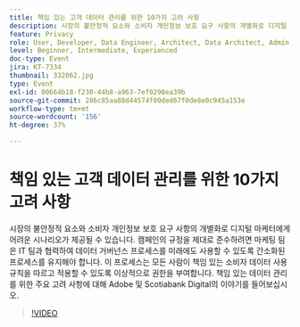 ```yaml
---
title: 책임 있는 고객 데이터 관리를 위한 10가지 고려 사항
description: 시장의 불안정적 요소와 소비자 개인정보 보호 요구 사항의 개별화로 디지털 마케터에게 어려운 시나리오가 제공될 수 있습니다. 캠페인의 규정을 제대로 준수하려면 마케팅 팀은 IT 팀과 협력하여 데이터 거버넌스 프로세스를 미래에도 사용할 수 있도록 간소화된 프로세스를 유지해야 합니다. 이 프로세스는 모든 사람이 책임 있는 소비자 데이터 사용 규칙을 따르고 적용할 수 있도록 이상적으로 권한을 부여합니다. 책임 있는 데이터 관리를 위한 주요 고려 사항에 대해 Adobe 및 Scotiabank Digital의 이야기를 들어보십시오.
feature: Privacy
role: User, Developer, Data Engineer, Architect, Data Architect, Admin, Leader
level: Beginner, Intermediate, Experienced
doc-type: Event
jira: KT-7334
thumbnail: 332062.jpg
type: Event
exl-id: 00664b18-f230-44b8-a963-7ef0298ea39b
source-git-commit: 286c85aa88d44574f00ded67f0de8e0c945a153e
workflow-type: tm+mt
source-wordcount: '156'
ht-degree: 37%

---
```


# 책임 있는 고객 데이터 관리를 위한 10가지 고려 사항

시장의 불안정적 요소와 소비자 개인정보 보호 요구 사항의 개별화로 디지털 마케터에게 어려운 시나리오가 제공될 수 있습니다. 캠페인의 규정을 제대로 준수하려면 마케팅 팀은 IT 팀과 협력하여 데이터 거버넌스 프로세스를 미래에도 사용할 수 있도록 간소화된 프로세스를 유지해야 합니다. 이 프로세스는 모든 사람이 책임 있는 소비자 데이터 사용 규칙을 따르고 적용할 수 있도록 이상적으로 권한을 부여합니다. 책임 있는 데이터 관리를 위한 주요 고려 사항에 대해 Adobe 및 Scotiabank Digital의 이야기를 들어보십시오.

>[!VIDEO](https://video.tv.adobe.com/v/332062/?learn=on&enablevpops)
